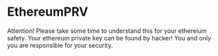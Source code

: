 # EthereumPRV
Attention! Please take some time to understand this for your ethereium safety. Your ethereum private key can be found by hacker! You and only you are responsible for your security.
